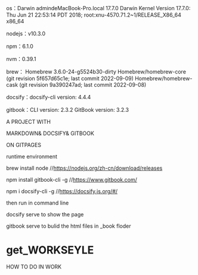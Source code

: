 os：Darwin admindeMacBook-Pro.local 17.7.0 Darwin Kernel Version 17.7.0: Thu Jun 21 22:53:14 PDT 2018; root:xnu-4570.71.2~1/RELEASE_X86_64 x86_64


nodejs：v10.3.0

npm：6.1.0

nvm：0.39.1

brew： Homebrew 3.6.0-24-g5524b30-dirty
      Homebrew/homebrew-core (git revision 5f657d65c1e; last commit 2022-09-09)
      Homebrew/homebrew-cask (git revision 9a390247ad; last commit 2022-09-08)


docsify：docsify-cli version:
  4.4.4

gitbook：CLI version: 2.3.2
GitBook version: 3.2.3





A PROJECT WITH 

MARKDOWN&
DOCSIFY&
GITBOOK 

ON GITPAGES



runtime environment


brew install node //https://nodejs.org/zh-cn/download/releases


npm install gitbook-cli -g  //https://www.gitbook.com/


npm i docsify-cli -g  //https://docsify.js.org/#/




then run in command line


docsify serve to show the page


gitbook serve to bulid the html files in _book floder




# get_WORKSEYLE
HOW TO DO IN WORK

